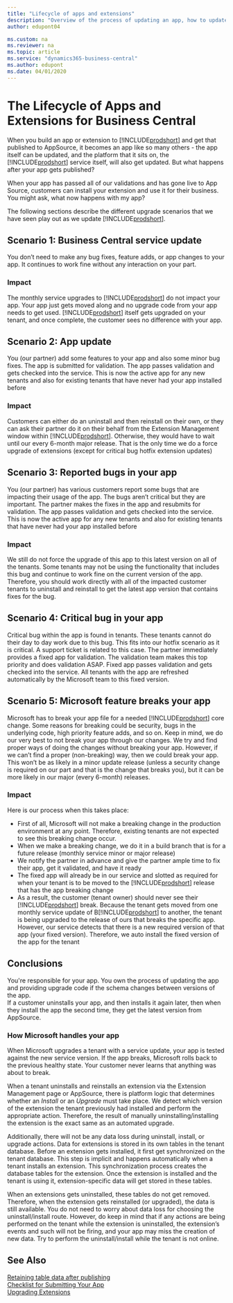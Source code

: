 ```yaml
---
title: "Lifecycle of apps and extensions"
description: "Overview of the process of updating an app, how to update it."
author: edupont04

ms.custom: na
ms.reviewer: na
ms.topic: article
ms.service: "dynamics365-business-central"
ms.author: edupont
ms.date: 04/01/2020
---
```


# The Lifecycle of Apps and Extensions for Business Central

When you build an app or extension to [!INCLUDE[prodshort](includes/prodshort.md)] and get that published to AppSource, it becomes an app like so many others - the app itself can be updated, and the platform that it sits on, the [!INCLUDE[prodshort](includes/prodshort.md)] service itself, will also get updated. But what happens after your app gets published?

When your app has passed all of our validations and has gone live to App Source, customers can install your extension and use it for their business. You might ask, what now happens with my app?  

The following sections describe the different upgrade scenarios that we have seen play out as we update [!INCLUDE[prodshort](includes/prodshort.md)].

## Scenario 1: Business Central service update

You don’t need to make any bug fixes, feature adds, or app changes to your app. It continues to work fine without any interaction on your part.  

### Impact

The monthly service upgrades to [!INCLUDE[prodshort](includes/prodshort.md)] do not impact your app. Your app just gets moved along and no upgrade code from your app needs to get used. [!INCLUDE[prodshort](includes/prodshort.md)] itself gets upgraded on your tenant, and once complete, the customer sees no difference with your app.

## Scenario 2: App update

You (our partner) add some features to your app and also some minor bug fixes. The app is submitted for validation. The app passes validation and gets checked into the service. This is now the active app for any new tenants and also for existing tenants that have never had your app installed before

### Impact

Customers can either do an uninstall and then reinstall on their own, or they can ask their partner do it on their behalf from the Extension Management window within [!INCLUDE[prodshort](includes/prodshort.md)]. Otherwise, they would have to wait until our every 6-month major release. That is the only time we do a force upgrade of extensions (except for critical bug hotfix extension updates)

## Scenario 3: Reported bugs in your app

You (our partner) has various customers report some bugs that are impacting their usage of the app. The bugs aren’t critical but they are important. The partner makes the fixes in the app and resubmits for validation. The app passes validation and gets checked into the service. This is now the active app for any new tenants and also for existing tenants that have never had your app installed before

### Impact

We still do not force the upgrade of this app to this latest version on all of the tenants. Some tenants may not be using the functionality that includes this bug and continue to work fine on the current version of the app. Therefore, you should work directly with all of the impacted customer tenants to uninstall and reinstall to get the latest app version that contains fixes for the bug.

## Scenario 4: Critical bug in your app

Critical bug within the app is found in tenants. These tenants cannot do their day to day work due to this bug. This fits into our hotfix scenario as it is critical. A support ticket is related to this case. The partner immediately provides a fixed app for validation. The validation team makes this top priority and does validation ASAP. Fixed app passes validation and gets checked into the service. All tenants with the app are refreshed automatically by the Microsoft team to this fixed version.

## Scenario 5: Microsoft feature breaks your app

Microsoft has to break your app file for a needed [!INCLUDE[prodshort](includes/prodshort.md)] core change. Some reasons for breaking could be security, bugs in the underlying code, high priority feature adds, and so on. Keep in mind, we do our very best to not break your app through our changes. We try and find proper ways of doing the changes without breaking your app. However, if we can’t find a proper (non-breaking) way, then we could break your app. This won’t be as likely in a minor update release (unless a security change is required on our part and that is the change that breaks you), but it can be more likely in our major (every 6-month) releases.

### Impact

Here is our process when this takes place:

- First of all, Microsoft will not make a breaking change in the production environment at any point. Therefore, existing tenants are not expected to see this breaking change occur.
- When we make a breaking change, we do it in a build branch that is for a future release (monthly service minor or major release)
- We notify the partner in advance and give the partner ample time to fix their app, get it validated, and have it ready
- The fixed app will already be in our service and slotted as required for when your tenant is to be moved to the [!INCLUDE[prodshort](includes/prodshort.md)] release that has the app breaking change
- As a result, the customer (tenant owner) should never see their [!INCLUDE[prodshort](includes/prodshort.md)] break. Because the tenant gets moved from one monthly service update of B[!INCLUDE[prodshort](includes/prodshort.md)] to another, the tenant is being upgraded to the release of ours that breaks the specific app. However, our service detects that there is a new required version of that app (your fixed version). Therefore, we auto install the fixed version of the app for the tenant

## Conclusions

You're responsible for your app. You own the process of updating the app and providing upgrade code if the schema changes between versions of the app.  
If a customer uninstalls your app, and then installs it again later, then when they install the app the second time, they get the latest version from AppSource.  

### How Microsoft handles your app

When Microsoft upgrades a tenant with a service update, your app is tested against the new service version. If the app breaks, Microsoft rolls back to the previous healthy state. Your customer never learns that anything was about to break.

When a tenant uninstalls and reinstalls an extension via the Extension Management page or AppSource, there is platform logic that determines whether an *Install* or an *Upgrade* must take place. We detect which version of the extension the tenant previously had installed and perform the appropriate action. Therefore, the result of manually uninstalling/installing the extension is the exact same as an automated upgrade.  

Additionally, there will not be any data loss during uninstall, install, or upgrade actions. Data for extensions is stored in its own tables in the tenant database. Before an extension gets installed, it first get synchronized on the tenant database. This step is implicit and happens automatically when a tenant installs an extension. This synchronization process creates the database tables for the extension. Once the extension is installed and the tenant is using it, extension-specific data will get stored in these tables.  

When an extensions gets uninstalled, these tables do not get removed. Therefore, when the extension gets reinstalled (or upgraded), the data is still available. You do not need to worry about data loss for choosing the uninstall/install route. However, do keep in mind that if any actions are being performed on the tenant while the extension is uninstalled, the extension’s events and such will not be firing, and your app may miss the creation of new data. Try to perform the uninstall/install while the tenant is not online.  

## See Also

[Retaining table data after publishing](devenv-retaining-data-after-publishing.md)  
[Checklist for Submitting Your App](devenv-checklist-submission.md)  
[Upgrading Extensions](devenv-upgrading-extensions.md)  
